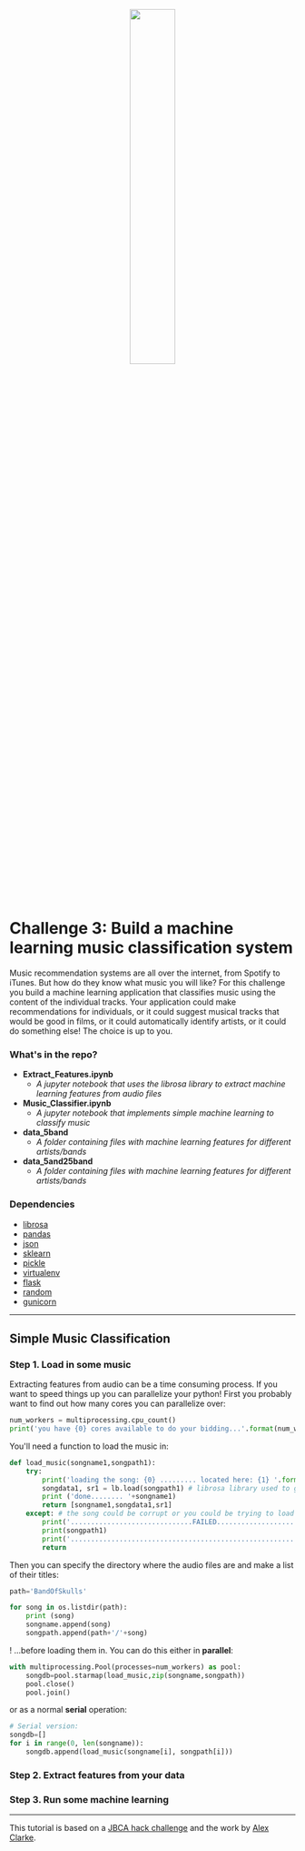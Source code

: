
<p align="center"><img width=40% src="https://github.com/darabigdata/IDWBotswana/blob/master/media/music_notes.jpg"></p>

# Challenge 3: Build a machine learning music classification system

Music recommendation systems are all over the internet, from Spotify to iTunes. But how do they know what music you will like? For this challenge you build a machine learning application that classifies music using the content of the individual tracks. Your application could make recommendations for individuals, or it could suggest musical tracks that would be good in films, or it could automatically identify artists, or it could do something else! The choice is up to you. 

### What's in the repo?

* **Extract_Features.ipynb**
    * *A jupyter notebook that uses the librosa library to extract machine learning features from audio files*
* **Music_Classifier.ipynb**
    * *A jupyter notebook that implements simple machine learning to classify music*
* **data_5band**
    * *A folder containing files with machine learning features for different artists/bands*
* **data_5and25band**
    * *A folder containing files with machine learning features for different artists/bands*
    
### Dependencies

* [librosa](https://librosa.github.io/librosa/)
* [pandas](https://pandas.pydata.org/)
* [json](https://docs.python.org/3/library/json.html)
* [sklearn](scikit-learn.org/)
* [pickle](https://docs.python.org/3/library/pickle.html)
* [virtualenv](https://virtualenv.pypa.io/)
* [flask](flask.pocoo.org/)
* [random](https://docs.python.org/3/library/random.html)
* [gunicorn](https://gunicorn.org/)

------

## Simple Music Classification

### Step 1. Load in some music

Extracting features from audio can be a time consuming process. If you want to speed things up you can parallelize your python! First you probably want to find out how many cores you can parallelize over:

```python
num_workers = multiprocessing.cpu_count() 
print('you have {0} cores available to do your bidding...'.format(num_workers))
```

You'll need a function to load the music in:

```python
def load_music(songname1,songpath1):
    try:
        print('loading the song: {0} ......... located here: {1} '.format(songname1, songpath1))
        songdata1, sr1 = lb.load(songpath1) # librosa library used to grab song data and sample rate
        print ('done........ '+songname1)
        return [songname1,songdata1,sr1]
    except: # the song could be corrupt or you could be trying to load something which isn't a song
        print('..............................FAILED...............................')
        print(songpath1)
        print('...................................................................')
        return
```

Then you can specify the directory where the audio files are and make a list of their titles:

```python
path='BandOfSkulls'

for song in os.listdir(path):
    print (song)
    songname.append(song)
    songpath.append(path+'/'+song)
```


! ...before loading them in. You can do this either in **parallel**:

```python
with multiprocessing.Pool(processes=num_workers) as pool:
    songdb=pool.starmap(load_music,zip(songname,songpath))
    pool.close()
    pool.join()
```
or as a normal **serial** operation:

```python
# Serial version:
songdb=[]
for i in range(0, len(songname)):
    songdb.append(load_music(songname[i], songpath[i]))
```


### Step 2. Extract features from your data

### Step 3. Run some machine learning


-----

This tutorial is based on a [JBCA hack challenge](https://github.com/informationcake/music-machine-learning) and the work by [Alex Clarke](https://informationcake.github.io/music-machine-learning/).
